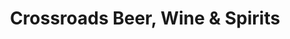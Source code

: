 ---
title: "Crossroads Beer, Wine & Spirits"
url: /middle-river/crossroads-beer-wine-und-spirits/
shop: Spirituosen
---